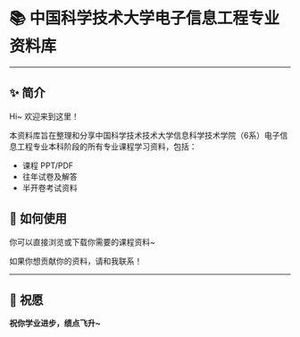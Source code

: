 # 📚 中国科学技术大学电子信息工程专业资料库

---

## ✨ 简介

Hi~ 欢迎来到这里！

本资料库旨在整理和分享中国科学技术技术大学信息科学技术学院（6系）电子信息工程专业本科阶段的所有专业课程学习资料，包括：

* 课程 PPT/PDF
* 往年试卷及解答
* 半开卷考试资料

## 🚀 如何使用

你可以直接浏览或下载你需要的课程资料~

如果你想贡献你的资料，请和我联系！

---

## 🎉 祝愿

**祝你学业进步，绩点飞升~**
